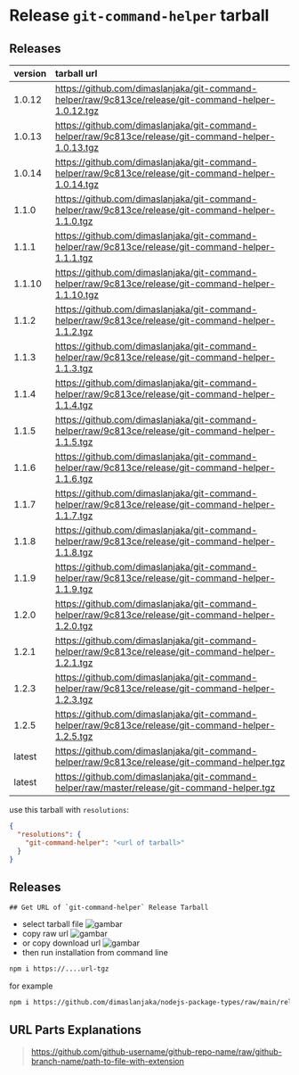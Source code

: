 # Release `git-command-helper` tarball
## Releases
| version | tarball url |
| :--- | :--- |
| 1.0.12 | https://github.com/dimaslanjaka/git-command-helper/raw/9c813ce/release/git-command-helper-1.0.12.tgz |
| 1.0.13 | https://github.com/dimaslanjaka/git-command-helper/raw/9c813ce/release/git-command-helper-1.0.13.tgz |
| 1.0.14 | https://github.com/dimaslanjaka/git-command-helper/raw/9c813ce/release/git-command-helper-1.0.14.tgz |
| 1.1.0 | https://github.com/dimaslanjaka/git-command-helper/raw/9c813ce/release/git-command-helper-1.1.0.tgz |
| 1.1.1 | https://github.com/dimaslanjaka/git-command-helper/raw/9c813ce/release/git-command-helper-1.1.1.tgz |
| 1.1.10 | https://github.com/dimaslanjaka/git-command-helper/raw/9c813ce/release/git-command-helper-1.1.10.tgz |
| 1.1.2 | https://github.com/dimaslanjaka/git-command-helper/raw/9c813ce/release/git-command-helper-1.1.2.tgz |
| 1.1.3 | https://github.com/dimaslanjaka/git-command-helper/raw/9c813ce/release/git-command-helper-1.1.3.tgz |
| 1.1.4 | https://github.com/dimaslanjaka/git-command-helper/raw/9c813ce/release/git-command-helper-1.1.4.tgz |
| 1.1.5 | https://github.com/dimaslanjaka/git-command-helper/raw/9c813ce/release/git-command-helper-1.1.5.tgz |
| 1.1.6 | https://github.com/dimaslanjaka/git-command-helper/raw/9c813ce/release/git-command-helper-1.1.6.tgz |
| 1.1.7 | https://github.com/dimaslanjaka/git-command-helper/raw/9c813ce/release/git-command-helper-1.1.7.tgz |
| 1.1.8 | https://github.com/dimaslanjaka/git-command-helper/raw/9c813ce/release/git-command-helper-1.1.8.tgz |
| 1.1.9 | https://github.com/dimaslanjaka/git-command-helper/raw/9c813ce/release/git-command-helper-1.1.9.tgz |
| 1.2.0 | https://github.com/dimaslanjaka/git-command-helper/raw/9c813ce/release/git-command-helper-1.2.0.tgz |
| 1.2.1 | https://github.com/dimaslanjaka/git-command-helper/raw/9c813ce/release/git-command-helper-1.2.1.tgz |
| 1.2.3 | https://github.com/dimaslanjaka/git-command-helper/raw/9c813ce/release/git-command-helper-1.2.3.tgz |
| 1.2.5 | https://github.com/dimaslanjaka/git-command-helper/raw/9c813ce/release/git-command-helper-1.2.5.tgz |
| latest | https://github.com/dimaslanjaka/git-command-helper/raw/9c813ce/release/git-command-helper.tgz |
| latest | https://github.com/dimaslanjaka/git-command-helper/raw/master/release/git-command-helper.tgz |

use this tarball with `resolutions`:
```json
{
  "resolutions": {
    "git-command-helper": "<url of tarball>"
  }
}
```

## Releases

    ## Get URL of `git-command-helper` Release Tarball
- select tarball file
![gambar](https://user-images.githubusercontent.com/12471057/203216375-8af4b5d9-00c2-40fb-8d3d-d220beaabd46.png)
- copy raw url
![gambar](https://user-images.githubusercontent.com/12471057/203216508-7590cbb9-a1ce-47d6-96ca-8d82149f0762.png)
- or copy download url
![gambar](https://user-images.githubusercontent.com/12471057/203216541-3807d2c3-5213-49f3-b93d-c626dbae3b2e.png)
- then run installation from command line
```bash
npm i https://....url-tgz
```
for example
```bash
npm i https://github.com/dimaslanjaka/nodejs-package-types/raw/main/release/nodejs-package-types.tgz
```

## URL Parts Explanations
> https://github.com/github-username/github-repo-name/raw/github-branch-name/path-to-file-with-extension